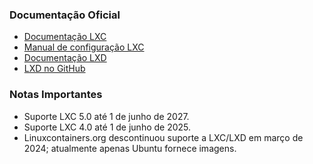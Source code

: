 ### **Documentação Oficial**

- [Documentação LXC](https://linuxcontainers.org/lxc/documentation/)
- [Manual de configuração LXC](https://linuxcontainers.org/lxc/manpages/man5/lxc.container.conf.5.html)
- [Documentação LXD](https://linuxcontainers.org/lxd/docs/)
- [LXD no GitHub](https://github.com/canonical/lxd)

### **Notas Importantes**

- Suporte LXC 5.0 até 1 de junho de 2027.
- Suporte LXC 4.0 até 1 de junho de 2025.
- Linuxcontainers.org descontinuou suporte a LXC/LXD em março de 2024; atualmente apenas Ubuntu fornece imagens.
